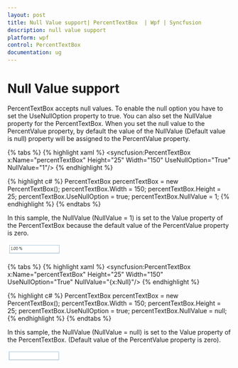 ```yaml
---
layout: post
title: Null Value support| PercentTextBox  | Wpf | Syncfusion
description: null value support
platform: wpf
control: PercentTextBox 
documentation: ug
---
```


# Null Value support

PercentTextBox accepts null values. To enable the null option you have to set the UseNullOption property to true. You can also set the NullValue property for the PercentTextBox. When you set the null value to the PercentValue property, by default the value of the NullValue (Default value is null) property will be assigned to the PercentValue property. 

{% tabs %}
{% highlight xaml %}
<syncfusion:PercentTextBox x:Name="percentTextBox" Height="25" Width="150" 
                           UseNullOption="True" NullValue="1"/>
						   {% endhighlight %}
				

{% highlight c# %} 
PercentTextBox percentTextBox = new PercentTextBox();
percentTextBox.Width = 150;
percentTextBox.Height = 25;
percentTextBox.UseNullOption = true;
percentTextBox.NullValue = 1;
{% endhighlight %}
{% endtabs %}


In this sample, the NullValue (NullValue = 1) is set to the Value property of the PercentTextBox because the default value of the PercentValue property is zero.

![](Null-Value-support_images/Null-Value-support_img1.png)


{% tabs %}
{% highlight xaml %}
<syncfusion:PercentTextBox x:Name="percentTextBox" Height="25" Width="150"  
                          UseNullOption="True" NullValue="{x:Null}"/>
						  {% endhighlight %}
				

{% highlight c# %}
PercentTextBox percentTextBox = new PercentTextBox();
percentTextBox.Width = 150;
percentTextBox.Height = 25;
percentTextBox.UseNullOption = true;
percentTextBox.NullValue = null;
{% endhighlight %}
{% endtabs %}


In this sample, the NullValue (NullValue = null) is set to the Value property of the PercentTextBox. (Default value of the PercentValue property is zero).

![](Null-Value-support_images/Null-Value-support_img2.png)


